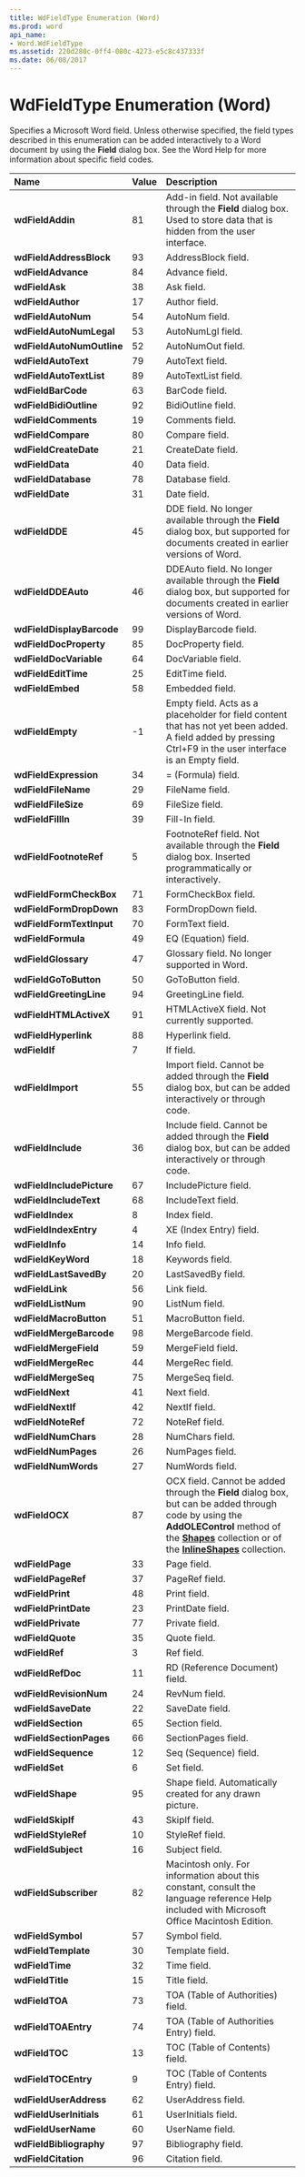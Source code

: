```yaml
---
title: WdFieldType Enumeration (Word)
ms.prod: word
api_name:
- Word.WdFieldType
ms.assetid: 220d280c-0ff4-080c-4273-e5c8c437333f
ms.date: 06/08/2017
---
```



# WdFieldType Enumeration (Word)

Specifies a Microsoft Word field. Unless otherwise specified, the field types described in this enumeration can be added interactively to a Word document by using the  **Field** dialog box. See the Word Help for more information about specific field codes.



|**Name**|**Value**|**Description**|
|:-----|:-----|:-----|
| **wdFieldAddin**|81|Add-in field. Not available through the  **Field** dialog box. Used to store data that is hidden from the user interface.|
| **wdFieldAddressBlock**|93|AddressBlock field.|
| **wdFieldAdvance**|84|Advance field.|
| **wdFieldAsk**|38|Ask field.|
| **wdFieldAuthor**|17|Author field.|
| **wdFieldAutoNum**|54|AutoNum field.|
| **wdFieldAutoNumLegal**|53|AutoNumLgl field.|
| **wdFieldAutoNumOutline**|52|AutoNumOut field.|
| **wdFieldAutoText**|79|AutoText field.|
| **wdFieldAutoTextList**|89|AutoTextList field.|
| **wdFieldBarCode**|63|BarCode field.|
| **wdFieldBidiOutline**|92|BidiOutline field. |
| **wdFieldComments**|19|Comments field.|
| **wdFieldCompare**|80|Compare field.|
| **wdFieldCreateDate**|21|CreateDate field.|
| **wdFieldData**|40|Data field.|
| **wdFieldDatabase**|78|Database field.|
| **wdFieldDate**|31|Date field.|
| **wdFieldDDE**|45|DDE field. No longer available through the  **Field** dialog box, but supported for documents created in earlier versions of Word.|
| **wdFieldDDEAuto**|46|DDEAuto field. No longer available through the  **Field** dialog box, but supported for documents created in earlier versions of Word.|
| **wdFieldDisplayBarcode**|99|DisplayBarcode field.|
| **wdFieldDocProperty**|85|DocProperty field.|
| **wdFieldDocVariable**|64|DocVariable field.|
| **wdFieldEditTime**|25|EditTime field.|
| **wdFieldEmbed**|58|Embedded field.|
| **wdFieldEmpty**|-1|Empty field. Acts as a placeholder for field content that has not yet been added. A field added by pressing Ctrl+F9 in the user interface is an Empty field.|
| **wdFieldExpression**|34|= (Formula) field.|
| **wdFieldFileName**|29|FileName field.|
| **wdFieldFileSize**|69|FileSize field.|
| **wdFieldFillIn**|39|Fill-In field.|
| **wdFieldFootnoteRef**|5|FootnoteRef field. Not available through the  **Field** dialog box. Inserted programmatically or interactively.|
| **wdFieldFormCheckBox**|71|FormCheckBox field. |
| **wdFieldFormDropDown**|83|FormDropDown field. |
| **wdFieldFormTextInput**|70|FormText field. |
| **wdFieldFormula**|49|EQ (Equation) field.|
| **wdFieldGlossary**|47|Glossary field. No longer supported in Word.|
| **wdFieldGoToButton**|50|GoToButton field.|
| **wdFieldGreetingLine**|94|GreetingLine field.|
| **wdFieldHTMLActiveX**|91|HTMLActiveX field. Not currently supported.|
| **wdFieldHyperlink**|88|Hyperlink field.|
| **wdFieldIf**|7|If field.|
| **wdFieldImport**|55|Import field. Cannot be added through the  **Field** dialog box, but can be added interactively or through code.|
| **wdFieldInclude**|36|Include field. Cannot be added through the  **Field** dialog box, but can be added interactively or through code.|
| **wdFieldIncludePicture**|67|IncludePicture field.|
| **wdFieldIncludeText**|68|IncludeText field.|
| **wdFieldIndex**|8|Index field.|
| **wdFieldIndexEntry**|4|XE (Index Entry) field.|
| **wdFieldInfo**|14|Info field.|
| **wdFieldKeyWord**|18|Keywords field.|
| **wdFieldLastSavedBy**|20|LastSavedBy field.|
| **wdFieldLink**|56|Link field.|
| **wdFieldListNum**|90|ListNum field.|
| **wdFieldMacroButton**|51|MacroButton field.|
| **wdFieldMergeBarcode**|98|MergeBarcode field.|
| **wdFieldMergeField**|59|MergeField field.|
| **wdFieldMergeRec**|44|MergeRec field.|
| **wdFieldMergeSeq**|75|MergeSeq field.|
| **wdFieldNext**|41|Next field.|
| **wdFieldNextIf**|42|NextIf field.|
| **wdFieldNoteRef**|72|NoteRef field.|
| **wdFieldNumChars**|28|NumChars field.|
| **wdFieldNumPages**|26|NumPages field.|
| **wdFieldNumWords**|27|NumWords field.|
| **wdFieldOCX**|87|OCX field. Cannot be added through the  **Field** dialog box, but can be added through code by using the **AddOLEControl** method of the **[Shapes](Word.shapes.md)** collection or of the **[InlineShapes](Word.inlineshapes.md)** collection.|
| **wdFieldPage**|33|Page field.|
| **wdFieldPageRef**|37|PageRef field.|
| **wdFieldPrint**|48|Print field.|
| **wdFieldPrintDate**|23|PrintDate field.|
| **wdFieldPrivate**|77|Private field.|
| **wdFieldQuote**|35|Quote field.|
| **wdFieldRef**|3|Ref field.|
| **wdFieldRefDoc**|11|RD (Reference Document) field.|
| **wdFieldRevisionNum**|24|RevNum field.|
| **wdFieldSaveDate**|22|SaveDate field.|
| **wdFieldSection**|65|Section field.|
| **wdFieldSectionPages**|66|SectionPages field.|
| **wdFieldSequence**|12|Seq (Sequence) field.|
| **wdFieldSet**|6|Set field.|
| **wdFieldShape**|95|Shape field. Automatically created for any drawn picture.|
| **wdFieldSkipIf**|43|SkipIf field.|
| **wdFieldStyleRef**|10|StyleRef field.|
| **wdFieldSubject**|16|Subject field.|
| **wdFieldSubscriber**|82|Macintosh only. For information about this constant, consult the language reference Help included with Microsoft Office Macintosh Edition.|
| **wdFieldSymbol**|57|Symbol field.|
| **wdFieldTemplate**|30|Template field.|
| **wdFieldTime**|32|Time field.|
| **wdFieldTitle**|15|Title field.|
| **wdFieldTOA**|73|TOA (Table of Authorities) field.|
| **wdFieldTOAEntry**|74|TOA (Table of Authorities Entry) field.|
| **wdFieldTOC**|13|TOC (Table of Contents) field.|
| **wdFieldTOCEntry**|9|TOC (Table of Contents Entry) field.|
| **wdFieldUserAddress**|62|UserAddress field.|
| **wdFieldUserInitials**|61|UserInitials field.|
| **wdFieldUserName**|60|UserName field.|
| **wdFieldBibliography**|97|Bibliography field.|
| **wdFieldCitation**|96|Citation field.|

